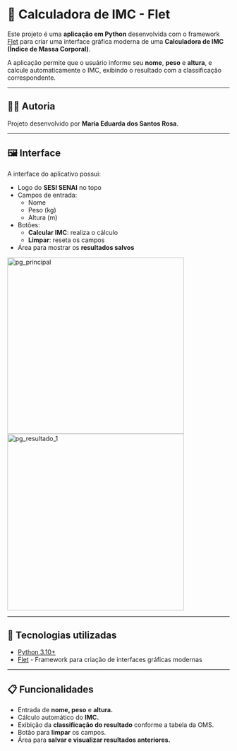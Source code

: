 # 🧮 Calculadora de IMC - Flet

Este projeto é uma **aplicação em Python** desenvolvida com o framework [Flet](https://flet.dev/) para criar uma interface gráfica moderna de uma **Calculadora de IMC (Índice de Massa Corporal)**.  

A aplicação permite que o usuário informe seu **nome**, **peso** e **altura**, e calcule automaticamente o IMC, exibindo o resultado com a classificação correspondente.

---

## 👩‍💻 Autoria
Projeto desenvolvido por **Maria Eduarda dos Santos Rosa**.  

---

## 🖼 Interface
A interface do aplicativo possui:  
- Logo do **SESI SENAI** no topo  
- Campos de entrada:
  - Nome
  - Peso (kg)
  - Altura (m)
- Botões:
  - **Calcular IMC**: realiza o cálculo
  - **Limpar**: reseta os campos
- Área para mostrar os **resultados salvos**

<img src="https://github.com/user-attachments/assets/6c0bdd39-c55a-4400-86fd-2393ed073719" alt="pg_principal" width="400" />
<img src="https://github.com/user-attachments/assets/d010a4c8-2ae7-4a78-bde2-2897969d8264" alt="pg_resultado_1" width="400" />

---

## 🚀 Tecnologias utilizadas
- [Python 3.10+](https://www.python.org/)  
- [Flet](https://flet.dev/) - Framework para criação de interfaces gráficas modernas  

---

## 📋 Funcionalidades
- Entrada de **nome, peso** e **altura.**
- Cálculo automático do **IMC.**
- Exibição da **classificação do resultado** conforme a tabela da OMS.
- Botão para **limpar** os campos.
- Área para **salvar e visualizar resultados anteriores.**
